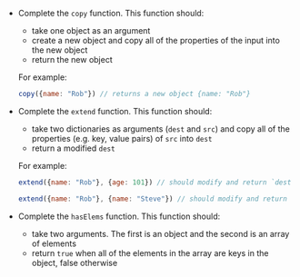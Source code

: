- Complete the `copy` function. This function should:
    - take one object as an argument
    - create a new object and copy all of the properties of the input into the new object
    - return the new object

    For example:
    
    ```javascript
    copy({name: "Rob"}) // returns a new object {name: "Rob"}
    ```

- Complete the `extend` function. This function should:
    - take two dictionaries as arguments (`dest` and `src`) and copy all of the properties (e.g. key, value pairs) of `src` into `dest`
    - return a modified `dest`

    For example:
    
    ```javascript
    extend({name: "Rob"}, {age: 101}) // should modify and return `dest` with content of {name: "Rob", age: 101}
    
    extend({name: "Rob"}, {name: "Steve"}) // should modify and return `dest` with content of {name: "Steve"}
    ```

- Complete the `hasElems` function. This function should:
    - take two arguments. The first is an object and the second is an array of elements
    - return `true` when all of the elements in the array are keys in the object, false otherwise